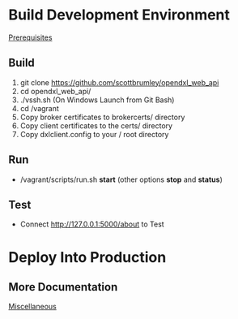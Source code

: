 # Build Development Environment

[Prerequisites](Prerequisites.md)

## Build

1. git clone https://github.com/scottbrumley/opendxl_web_api
2. cd opendxl_web_api/
3. ./vssh.sh (On Windows Launch from Git Bash)
4. cd /vagrant
5. Copy broker certificates to brokercerts/ directory
6. Copy client certificates to the certs/ directory
7. Copy dxlclient.config to your / root directory

## Run
* /vagrant/scripts/run.sh **start** (other options **stop** and **status**)

## Test
* Connect http://127.0.0.1:5000/about to Test

# Deploy Into Production


## More Documentation
[Miscellaneous](misc.md)